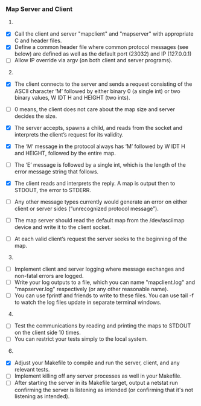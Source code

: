 ### Map Server and Client

1.
- [x] Call the client and server "mapclient" and "mapserver" with appropriate C and header files.
- [x] Define a common header file where common protocol messages (see below) are defined as well as the default port (23032) and IP (127.0.0.1)
- [ ] Allow IP override via argv (on both client and server programs).

2. 
- [x]  The client connects to the server and sends a request consisting of the ASCII character ‘M’ followed by either binary 0 (a single int) or two binary values, W IDT H and HEIGHT (two ints).
- [ ]  0 means, the client does not care about the map size and server decides the size.
- [x] The server accepts, spawns a child, and reads from the socket and interprets the client’s request for its validity.  
- [x] The ‘M’ message in the protocol always has ‘M’ followed by W IDT H and HEIGHT, followed by the entire map.
- [ ] The ‘E’ message is followed by a single int, which is the length of the error message string that follows.
- [x] The client reads and interprets the reply. A map is output then to STDOUT, the error to STDERR.
- [ ] Any other message types currently would generate an error on either client or server sides (“unrecognized protocol message”).
- [ ] The map server should read the default map from the /dev/asciimap device and write it to the client socket. 
- [ ] At each valid client’s request the server seeks to the beginning of the map.


3. 
- [ ] Implement client and server logging where message exchanges and non-fatal errors are logged.
- [ ] Write your log outputs to a file, which you can name "mapclient.log" and "mapserver.log" respectively (or any other reasonable name). 
- [ ] You can use fprintf and friends to write to these files. You can use tail -f to watch the log files update in separate terminal windows.

4. 
- [ ] Test the communications by reading and printing the maps to STDOUT on the client side 10 times.
- [ ] You can restrict your tests simply to the local system.

6.
- [x] Adjust your Makefile to compile and run the server, client, and any relevant tests.
- [ ] Implement killing off any server processes as well in your Makefile.
- [ ] After starting the server in its Makefile target, output a netstat run confirming the server is listening as intended (or confirming that it's not listening as intended).